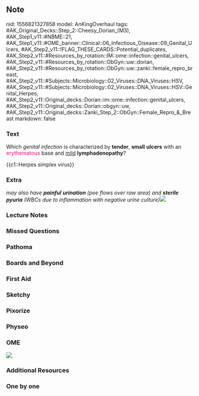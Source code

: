 ## Note
nid: 1556821327858
model: AnKingOverhaul
tags: #AK_Original_Decks::Step_2::Cheesy_Dorian_(M3), #AK_Step1_v11::#NBME::21, #AK_Step1_v11::#OME_banner::Clinical::06_Infectious_Disease::09_Genital_Ulcers, #AK_Step2_v11::!FLAG_THESE_CARDS::Potential_duplicates, #AK_Step2_v11::#Resources_by_rotation::IM::ome::infection::genital_ulcers, #AK_Step2_v11::#Resources_by_rotation::ObGyn::uw::dorian, #AK_Step2_v11::#Resources_by_rotation::ObGyn::uw::zanki::female_repro_breast, #AK_Step2_v11::#Subjects::Microbiology::02_Viruses::DNA_Viruses::HSV, #AK_Step2_v11::#Subjects::Microbiology::02_Viruses::DNA_Viruses::HSV::Genital_Herpes, #AK_Step2_v11::Original_decks::Dorian::im::ome::infection::genital_ulcers, #AK_Step2_v11::Original_decks::Dorian::obgyn::uw, #AK_Step2_v11::Original_decks::Zanki_Step_2::ObGyn::Female_Repro_&_Breast
markdown: false

### Text
Which <i>genital infection</i> is characterized by <b>tender</b>,
<b>small</b> <b>ulcers</b> with an <font color=
"#FC0280">erythematous</font> base and <u>mild</u>
<b>lymphadenopathy</b>?
<div>
  {{c1::Herpes simplex virus}}
</div>

### Extra
<i>may also have <b>painful</b> <b>urination</b> (pee flows over
raw area) and <b>sterile</b> <b>pyuria</b> (WBCs due to
inflammation with negative urine culture)</i><img src=
"way%20better%20chart%20dafuq.png" class="resizer">

### Lecture Notes


### Missed Questions


### Pathoma


### Boards and Beyond


### First Aid


### Sketchy


### Pixorize


### Physeo


### OME
<div class="ome-widget">
  <a href=
  "https://onlinemeded.org/spa/infectious-disease/genital-ulcers/acquire?ref=anki">
  <img src="_OME_AnkiFlashcards_Lesson_4.png"></a>
</div>

### Additional Resources


### One by one

